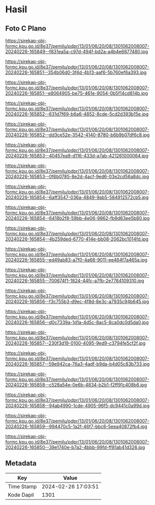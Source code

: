 # Hasil

## Foto C Plano

https://sirekap-obj-formc.kpu.go.id/8e37/pemilu/pdpr/13/01/06/20/08/1301062008007-20240226-165849--f831ea5a-c97d-494f-bd2a-a4b4e6877480.jpg

https://sirekap-obj-formc.kpu.go.id/8e37/pemilu/pdpr/13/01/06/20/08/1301062008007-20240226-165851--354b06d0-3f4d-4b13-aaf6-5b760ef6a393.jpg

https://sirekap-obj-formc.kpu.go.id/8e37/pemilu/pdpr/13/01/06/20/08/1301062008007-20240226-165851--e8064905-be75-461e-9054-0b5f14cd814b.jpg

https://sirekap-obj-formc.kpu.go.id/8e37/pemilu/pdpr/13/01/06/20/08/1301062008007-20240226-165852--631d7f69-b6a6-4852-8cde-5cd2d393b15e.jpg

https://sirekap-obj-formc.kpu.go.id/8e37/pemilu/pdpr/13/01/06/20/08/1301062008007-20240226-165852--dd3ce52e-3542-4140-8780-b6b9b07df6c8.jpg

https://sirekap-obj-formc.kpu.go.id/8e37/pemilu/pdpr/13/01/06/20/08/1301062008007-20240226-165853--40457ea9-d116-433d-a7ab-421261000064.jpg

https://sirekap-obj-formc.kpu.go.id/8e37/pemilu/pdpr/13/01/06/20/08/1301062008007-20240226-165853--0f6b0785-8e2d-4acf-9ed6-03e2cd56a8dc.jpg

https://sirekap-obj-formc.kpu.go.id/8e37/pemilu/pdpr/13/01/06/20/08/1301062008007-20240226-165854--6aff3547-036a-4849-9ab5-584912572cb5.jpg

https://sirekap-obj-formc.kpu.go.id/8e37/pemilu/pdpr/13/01/06/20/08/1301062008007-20240226-165854--6418b2f8-59bb-4e06-9862-fb9d63ee5b80.jpg

https://sirekap-obj-formc.kpu.go.id/8e37/pemilu/pdpr/13/01/06/20/08/1301062008007-20240226-165854--4b259ded-6770-414e-bb08-2062bc1014fd.jpg

https://sirekap-obj-formc.kpu.go.id/8e37/pemilu/pdpr/13/01/06/20/08/1301062008007-20240226-165855--ed49ab83-a7f0-4a68-9011-ee464f7a465a.jpg

https://sirekap-obj-formc.kpu.go.id/8e37/pemilu/pdpr/13/01/06/20/08/1301062008007-20240226-165855--700674f1-1824-44fc-a7fb-2e7764109310.jpg

https://sirekap-obj-formc.kpu.go.id/8e37/pemilu/pdpr/13/01/06/20/08/1301062008007-20240226-165856--f3c755b3-d9ec-4f8d-8e3c-a7935c94b645.jpg

https://sirekap-obj-formc.kpu.go.id/8e37/pemilu/pdpr/13/01/06/20/08/1301062008007-20240226-165856--d0c7339a-1d1a-4d5c-8ac5-8ca0dc0d5da0.jpg

https://sirekap-obj-formc.kpu.go.id/8e37/pemilu/pdpr/13/01/06/20/08/1301062008007-20240226-165857--230f3d19-0100-4095-9ed9-c3794fe5cf2f.jpg

https://sirekap-obj-formc.kpu.go.id/8e37/pemilu/pdpr/13/01/06/20/08/1301062008007-20240226-165857--59e942ca-76a3-4adf-b9da-b4d05c83b733.jpg

https://sirekap-obj-formc.kpu.go.id/8e37/pemilu/pdpr/13/01/06/20/08/1301062008007-20240226-165858--c528a54e-0e6b-4834-b2b1-f2ff91c408b6.jpg

https://sirekap-obj-formc.kpu.go.id/8e37/pemilu/pdpr/13/01/06/20/08/1301062008007-20240226-165858--94ab4990-1cde-4905-96f5-dc9441c0a99d.jpg

https://sirekap-obj-formc.kpu.go.id/8e37/pemilu/pdpr/13/01/06/20/08/1301062008007-20240226-165859--994470c5-1a2f-46f7-bbc6-5eea40872fb4.jpg

https://sirekap-obj-formc.kpu.go.id/8e37/pemilu/pdpr/13/01/06/20/08/1301062008007-20240226-165850--39e1740e-b7a2-4bbb-99fd-ff81ab41d326.jpg


## Metadata

| Key        | Value               |
| ---------- | ------------------- |
| Time Stamp | 2024-02-26 17:03:51 |
| Kode Dapil | 1301                |



